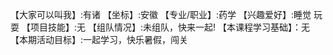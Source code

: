 【大家可以叫我】:有诸
【坐标】:安徽
【专业/职业】:药学
【兴趣爱好】:睡觉 玩耍
【项目技能】:无
【组队情况】:未组队，快来一起!
【本课程学习基础】：无
【本期活动目标】:一起学习，快乐暑假，闯关

